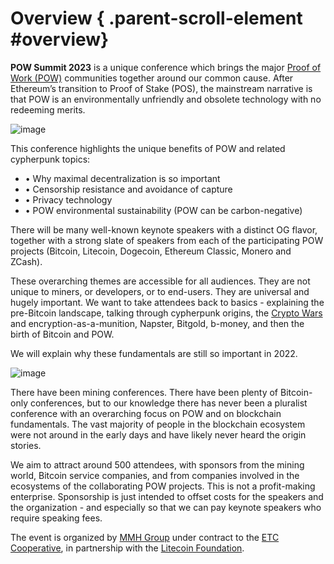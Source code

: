 
# Overview { .parent-scroll-element #overview}

**POW Summit 2023** is a unique conference which brings the major [Proof of Work (POW)](https://en.wikipedia.org/wiki/Proof_of_work) communities together around our common cause.  After Ethereum’s transition to Proof of Stake (POS), the mainstream narrative is that POW is an environmentally unfriendly and obsolete technology with no redeeming merits.

![image](cypherpunks.jpg)

This conference highlights the unique benefits of POW and related cypherpunk topics:

- • Why maximal decentralization is so important
- • Censorship resistance and avoidance of capture
- • Privacy technology
- • POW environmental sustainability (POW can be carbon-negative)

There will be many well-known keynote speakers with a distinct OG flavor, together with a strong slate of speakers from each of the participating POW projects (Bitcoin, Litecoin, Dogecoin, Ethereum Classic, Monero and ZCash).

These overarching themes are accessible for all audiences.  They are not unique to miners, or developers, or to end-users.  They are universal and hugely important.  We want to take attendees back to basics - explaining the pre-Bitcoin landscape, talking through cypherpunk origins, the [Crypto Wars](https://en.wikipedia.org/wiki/Crypto_Wars) and encryption-as-a-munition, Napster, Bitgold, b-money, and then the birth of Bitcoin and POW.

We will explain why these fundamentals are still so important in 2022.

![image](Munitions_T-shirt_(front).jpg)

There have been mining conferences.  There have been plenty of Bitcoin-only conferences, but to our knowledge there has never been a pluralist conference with an overarching focus on POW and on blockchain fundamentals.   The vast majority of people in the blockchain ecosystem were not around in the early days and have likely never heard the origin stories.

We aim to attract around 500 attendees, with sponsors from the mining world, Bitcoin service companies, and from companies involved in the ecosystems of the collaborating POW projects.  This is not a profit-making enterprise.  Sponsorship is just intended to offset costs for the speakers and the organization - and especially so that we can pay keynote speakers who require speaking fees.

The event is organized by [MMH Group](https://mmhgroup.io) under contract to the [ETC Cooperative](https://etccooperative.org), in partnership with the [Litecoin Foundation](https://www.litecoin.net/).
